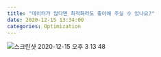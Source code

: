 ```yaml
---
title: "데이터가 많다면 최적화라도 좋아해 주실 수 있나요?"
date: 2020-12-15 13:34:00
categories: Optimization
---
```


![스크린샷 2020-12-15 오후 3 13 48](https://user-images.githubusercontent.com/16532326/102178128-39eb7880-3ee8-11eb-80d1-8507e2c4eba1.png)
